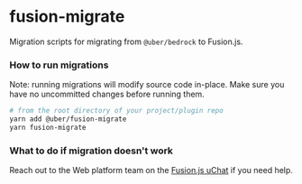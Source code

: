# fusion-migrate

Migration scripts for migrating from `@uber/bedrock` to Fusion.js.

### How to run migrations

Note: running migrations will modify source code in-place. Make sure you have no uncommitted changes before running them.

```sh
# from the root directory of your project/plugin repo
yarn add @uber/fusion-migrate
yarn fusion-migrate
```

### What to do if migration doesn't work

Reach out to the Web platform team on the [Fusion.js uChat](https://uchat.uberinternal.com/uber/channels/fusion-js) if you need help.
